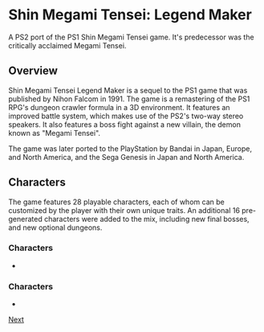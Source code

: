 # Shin Megami Tensei: Legend Maker

A PS2 port of the PS1 Shin Megami Tensei game. It's predecessor was the critically acclaimed Megami Tensei.

## Overview

Shin Megami Tensei Legend Maker is a sequel to the PS1 game that was published by Nihon Falcom in 1991. The game is a remastering of the PS1 RPG's dungeon crawler formula in a 3D environment. It features an improved battle system, which makes use of the PS2's two-way stereo speakers. It also features a boss fight against a new villain, the demon known as "Megami Tensei".

The game was later ported to the PlayStation by Bandai in Japan, Europe, and North America, and the Sega Genesis in Japan and North America.

## Characters

The game features 28 playable characters, each of whom can be customized by the player with their own unique traits. An additional 16 pre-generated characters were added to the mix, including new final bosses, and new optional dungeons.

### Characters

*                                                                                                                                                                                                                              

### Characters

*
[Next](202.md)